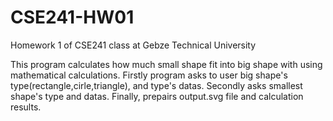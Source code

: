 # CSE241-HW01
Homework 1 of CSE241 class at Gebze Technical University

This program calculates how much small shape fit into big shape with using mathematical calculations. Firstly program asks to user big shape's type(rectangle,cirle,triangle), and type's datas. Secondly asks smallest shape's type and datas. Finally, prepairs output.svg file and calculation results.
